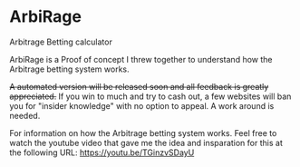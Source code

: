 # ArbiRage
Arbitrage Betting calculator

ArbiRage is a Proof of concept I threw together to understand how the Arbitrage betting system works. 

~~A automated version will be released soon and all feedback is greatly appreciated.~~
If you win to much and try to cash out, a few websites will ban you for "insider knowledge" with
no option to appeal.
A work around is needed. 

For information on how the Arbitrage betting system works. Feel free to watch the youtube video that 
gave me the idea and insparation for this at the following URL: https://youtu.be/TGinzvSDayU

